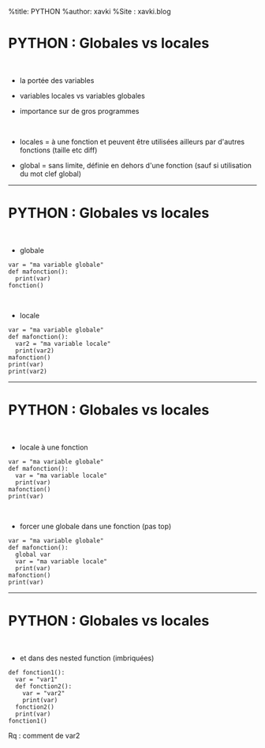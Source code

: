 %title: PYTHON
%author: xavki
%Site : xavki.blog


# PYTHON : Globales vs locales

<br>


* la portée des variables

* variables locales vs variables globales

* importance sur de gros programmes

<br>


* locales = à une fonction et peuvent être utilisées ailleurs par d'autres fonctions (taille etc diff)

* global = sans limite, définie en dehors d'une fonction (sauf si utilisation du mot clef global)

---------------------------------------------------------------------


# PYTHON : Globales vs locales


<br>


* globale

```
var = "ma variable globale"
def mafonction():
  print(var)
fonction()
```

<br>


* locale

```
var = "ma variable globale"
def mafonction():
  var2 = "ma variable locale"
  print(var2)
mafonction()
print(var)
print(var2)
```

---------------------------------------------------------------------------


# PYTHON : Globales vs locales


<br>


* locale à une fonction

```
var = "ma variable globale"
def mafonction():
  var = "ma variable locale"
  print(var)
mafonction()
print(var)
```

<br>


* forcer une globale dans une fonction (pas top)

```
var = "ma variable globale"
def mafonction():
  global var
  var = "ma variable locale"
  print(var)
mafonction()
print(var)
```


---------------------------------------------------------------------------


# PYTHON : Globales vs locales



<br>


* et dans des nested function (imbriquées)

```
def fonction1():
  var = "var1"
  def fonction2():
    var = "var2"
    print(var)
  fonction2()
  print(var)
fonction1()
```

Rq : comment de var2


